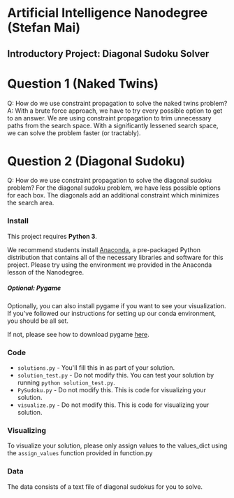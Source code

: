 # Artificial Intelligence Nanodegree (Stefan Mai)
## Introductory Project: Diagonal Sudoku Solver

# Question 1 (Naked Twins)
Q: How do we use constraint propagation to solve the naked twins problem?
A: With a brute force approach, we have to try every possible option to get to an answer. We are using constraint propagation to trim unnecessary paths from the search space. With a significantly lessened search space, we can solve the problem faster (or tractably).

# Question 2 (Diagonal Sudoku)
Q: How do we use constraint propagation to solve the diagonal sudoku problem?
For the diagonal sudoku problem, we have less possible options for each box. The diagonals add an additional constraint which minimizes the search area.

### Install

This project requires **Python 3**.

We recommend students install [Anaconda](https://www.continuum.io/downloads), a pre-packaged Python distribution that contains all of the necessary libraries and software for this project. 
Please try using the environment we provided in the Anaconda lesson of the Nanodegree.

##### Optional: Pygame

Optionally, you can also install pygame if you want to see your visualization. If you've followed our instructions for setting up our conda environment, you should be all set.

If not, please see how to download pygame [here](http://www.pygame.org/download.shtml).

### Code

* `solutions.py` - You'll fill this in as part of your solution.
* `solution_test.py` - Do not modify this. You can test your solution by running `python solution_test.py`.
* `PySudoku.py` - Do not modify this. This is code for visualizing your solution.
* `visualize.py` - Do not modify this. This is code for visualizing your solution.

### Visualizing

To visualize your solution, please only assign values to the values_dict using the ```assign_values``` function provided in function.py

### Data

The data consists of a text file of diagonal sudokus for you to solve.
